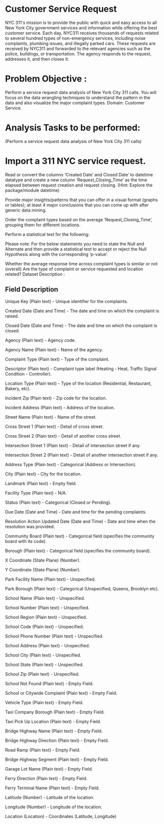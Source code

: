 # Customer Service Request
NYC 311's mission is to provide the public with quick and easy access to all New York City government services and information while offering the best customer service. Each day, NYC311 receives thousands of requests related to several hundred types of non-emergency services, including noise complaints, plumbing issues, and illegally parked cars. These requests are received by NYC311 and forwarded to the relevant agencies such as the police, buildings, or transportation. The agency responds to the request, addresses it, and then closes it.

# Problem Objective :
Perform a service request data analysis of New York City 311 calls. You will focus on the data wrangling techniques to understand the pattern in the data and also visualize the major complaint types.
Domain: Customer Service.

# Analysis Tasks to be performed:
(Perform a service request data analysis of New York City 311 calls) 

# Import a 311 NYC service request.

Read or convert the columns ‘Created Date’ and Closed Date’ to datetime datatype and create a new column ‘Request_Closing_Time’ as the time elapsed between request creation and request closing. (Hint: Explore the package/module datetime)

Provide major insights/patterns that you can offer in a visual format (graphs or tables); at least 4 major conclusions that you can come up with after generic data mining.

Order the complaint types based on the average ‘Request_Closing_Time’, grouping them for different locations.

Perform a statistical test for the following:

Please note: For the below statements you need to state the Null and Alternate and then provide a statistical test to accept or reject the Null Hypothesis along with the corresponding ‘p-value’.

Whether the average response time across complaint types is similar or not (overall)
Are the type of complaint or service requested and location related?
Dataset Description :

## Field	Description
Unique Key	(Plain text) - Unique identifier for the complaints.

Created Date	(Date and Time) - The date and time on which the complaint is raised.

Closed Date	(Date and Time)  - The date and time on which the complaint is closed.

Agency	(Plain text) - Agency code.

Agency Name	(Plain text) - Name of the agency.

Complaint Type	(Plain text) - Type of the complaint.

Descriptor	(Plain text) - Complaint type label (Heating - Heat, Traffic Signal Condition - Controller).

Location Type	(Plain text) - Type of the location (Residential, Restaurant, Bakery, etc).

Incident Zip	(Plain text) - Zip code for the location.

Incident Address	(Plain text) - Address of the location.

Street Name	(Plain text) - Name of the street.

Cross Street 1	(Plain text) - Detail of cross street.

Cross Street 2	(Plain text) - Detail of another cross street.

Intersection Street 1	(Plain text) - Detail of intersection street if any.

Intersection Street 2	(Plain text) - Detail of another intersection street if any.

Address Type	(Plain text) - Categorical (Address or Intersection).

City	(Plain text) - City for the location.

Landmark	(Plain text) - Empty field.

Facility Type	(Plain text) - N/A.

Status	(Plain text) - Categorical (Closed or Pending).

Due Date	(Date and Time) - Date and time for the pending complaints.

Resolution Action Updated Date	(Date and Time) - Date and time when the resolution was provided.

Community Board	(Plain text) - Categorical field (specifies the community board with its code).

Borough	(Plain text) - Categorical field (specifies the community board).

X Coordinate	(State Plane) (Number).

Y Coordinate	(State Plane) (Number).

Park Facility Name	(Plain text) - Unspecified.

Park Borough	(Plain text) - Categorical (Unspecified, Queens, Brooklyn etc).

School Name	(Plain text) - Unspecified.

School Number	(Plain text)  - Unspecified.

School Region	(Plain text)  - Unspecified.

School Code	(Plain text)  - Unspecified.

School Phone Number	(Plain text)  - Unspecified.

School Address	(Plain text)  - Unspecified.

School City	(Plain text)  - Unspecified.

School State	(Plain text)  - Unspecified.

School Zip	(Plain text)  - Unspecified.

School Not Found	(Plain text)  - Empty Field.

School or Citywide Complaint	(Plain text)  - Empty Field.

Vehicle Type	(Plain text)  - Empty Field.

Taxi Company Borough	(Plain text)  - Empty Field.

Taxi Pick Up Location	(Plain text)  - Empty Field.

Bridge Highway Name	(Plain text)  - Empty Field.

Bridge Highway Direction	(Plain text)  - Empty Field.

Road Ramp	(Plain text)  - Empty Field.

Bridge Highway Segment	(Plain text)  - Empty Field.

Garage Lot Name	(Plain text)  - Empty Field.

Ferry Direction	(Plain text)  - Empty Field.

Ferry Terminal Name	(Plain text)  - Empty Field.

Latitude	(Number) - Latitude of the location.

Longitude	(Number) - Longitude of the location.

Location	(Location) - Coordinates (Latitude, Longitude)



